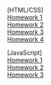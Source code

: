 [HTML/CSS] <br>
[Homework 1](https://ageyan.github.io/genius-homework-1/) <br>
[Homework 2](https://ageyan.github.io/genius-homework2/)<br>
[Homework 3](https://ageyan.github.io/genius-homework-3/)<br>
[Homework 4](https://ageyan.github.io/genius-homework-4/)

[JavaScript] <br>
[Homework 1](https://github.com/Ageyan/genius-homework-js-1) <br>
[Homework 2](https://ageyan.github.io/genius-homework-js-2/) <br>
[Homework 3](https://ageyan.github.io/genius-homework-js-3/) <br>
